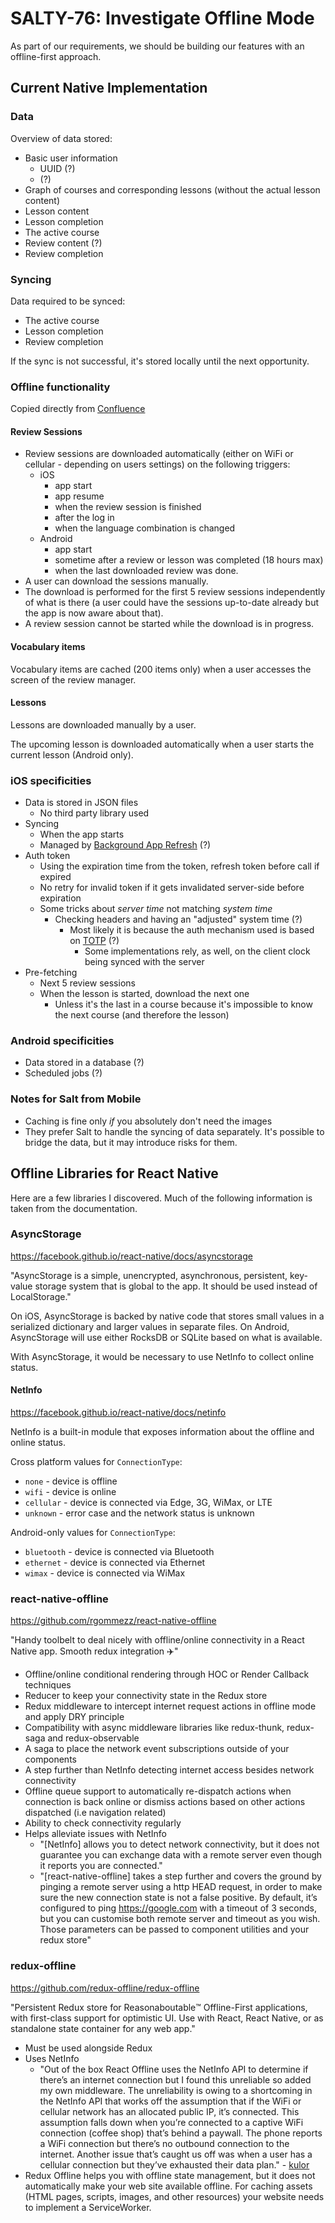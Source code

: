 # SALTY-76: Investigate Offline Mode

As part of our requirements, we should be building our features with an offline-first approach.

## Current Native Implementation

### Data

Overview of data stored:
- Basic user information
  - UUID (?)
  - (?)
- Graph of courses and corresponding lessons (without the actual lesson content)
- Lesson content
- Lesson completion
- The active course
- Review content (?)
- Review completion

### Syncing

Data required to be synced:
- The active course
- Lesson completion
- Review completion

If the sync is not successful, it's stored locally until the next opportunity.

### Offline functionality

Copied directly from [Confluence](https://confluence.internal.babbel.com/wiki/display/MOB/Offline+functionality)

#### Review Sessions
- Review sessions are downloaded automatically (either on WiFi or cellular - depending on users settings) on the following triggers:
  - iOS
    - app start 
    - app resume
    - when the review session is finished
    - after the log in
    - when the language combination is changed
  - Android
    - app start 
    - sometime after a review or lesson was completed (18 hours max)
    - when the last downloaded review was done.
- A user can download the sessions manually. 
- The download is performed for the first 5 review sessions independently of what is there (a user could have the sessions up-to-date already but the app is now aware about that).
- A review session cannot be started while the download is in progress. 

#### Vocabulary items

Vocabulary items are cached (200 items only) when a user accesses the screen of the review manager.

#### Lessons

Lessons are downloaded manually by a user.

The upcoming lesson is downloaded automatically when a user starts the current lesson (Android only).

### iOS specificities

- Data is stored in JSON files
  - No third party library used
- Syncing
  - When the app starts
  - Managed by [Background App Refresh](https://developer.apple.com/documentation/uikit/core_app/managing_your_app_s_life_cycle/preparing_your_app_to_run_in_the_background/updating_your_app_with_background_app_refresh) (?)
- Auth token
  - Using the expiration time from the token, refresh token before call if expired
  - No retry for invalid token if it gets invalidated server-side before expiration
  - Some tricks about _server time_ not matching _system time_
    - Checking headers and having an "adjusted" system time (?)
      - Most likely it is because the auth mechanism used is based on [TOTP](https://en.wikipedia.org/wiki/Time-based_One-time_Password_algorithm) (?)
        - Some implementations rely, as well, on the client clock being synced with the server
- Pre-fetching
  - Next 5 review sessions
  - When the lesson is started, download the next one
    - Unless it's the last in a course because it's impossible to know the next course (and therefore the lesson)

### Android specificities

- Data stored in a database (?)
- Scheduled jobs (?)

### Notes for Salt from Mobile

- Caching is fine only _if_ you absolutely don't need the images
- They prefer Salt to handle the syncing of data separately. It's possible to bridge the data, but it may introduce risks for them.

## Offline Libraries for React Native

Here are a few libraries I discovered. Much of the following information is taken from the documentation.

### AsyncStorage

https://facebook.github.io/react-native/docs/asyncstorage

"AsyncStorage is a simple, unencrypted, asynchronous, persistent, key-value storage system that is global to the app. It should be used instead of LocalStorage."

On iOS, AsyncStorage is backed by native code that stores small values in a serialized dictionary and larger values in separate files. On Android, AsyncStorage will use either RocksDB or SQLite based on what is available.

With AsyncStorage, it would be necessary to use NetInfo to collect online status.

#### NetInfo

https://facebook.github.io/react-native/docs/netinfo

NetInfo is a built-in module that exposes information about the offline and online status.

Cross platform values for `ConnectionType`:
- `none` - device is offline
- `wifi` - device is online
- `cellular` - device is connected via Edge, 3G, WiMax, or LTE
- `unknown` - error case and the network status is unknown

Android-only values for `ConnectionType`:
- `bluetooth` - device is connected via Bluetooth
- `ethernet` - device is connected via Ethernet
- `wimax` - device is connected via WiMax

### react-native-offline

https://github.com/rgommezz/react-native-offline

"Handy toolbelt to deal nicely with offline/online connectivity in a React Native app. Smooth redux integration ✈️"

- Offline/online conditional rendering through HOC or Render Callback techniques
- Reducer to keep your connectivity state in the Redux store
- Redux middleware to intercept internet request actions in offline mode and apply DRY principle
- Compatibility with async middleware libraries like redux-thunk, redux-saga and redux-observable
- A saga to place the network event subscriptions outside of your components
- A step further than NetInfo detecting internet access besides network connectivity
- Offline queue support to automatically re-dispatch actions when connection is back online or dismiss actions based on other actions dispatched (i.e navigation related)
- Ability to check connectivity regularly
- Helps alleviate issues with NetInfo
  - "[NetInfo] allows you to detect network connectivity, but it does not guarantee you can exchange data with a remote server even though it reports you are connected."
  - "[react-native-offline] takes a step further and covers the ground by pinging a remote server using a http HEAD request, in order to make sure the new connection state is not a false positive. By default, it’s configured to ping https://google.com with a timeout of 3 seconds, but you can customise both remote server and timeout as you wish. Those parameters can be passed to component utilities and your redux store"

### redux-offline

https://github.com/redux-offline/redux-offline

"Persistent Redux store for Reasonaboutable™️ Offline-First applications, with first-class support for optimistic UI. Use with React, React Native, or as standalone state container for any web app."

- Must be used alongside Redux
- Uses NetInfo
  - "Out of the box React Offline uses the NetInfo API to determine if there’s an internet connection but I found this unreliable so added my own middleware. The unreliability is owing to a shortcoming in the NetInfo API that works off the assumption that if the WiFi or cellular network has an allocated public IP, it’s connected. This assumption falls down when you’re connected to a captive WiFi connection (coffee shop) that’s behind a paywall. The phone reports a WiFi connection but there’s no outbound connection to the internet. Another issue that’s caught us off was when a user has a cellular connection but they’ve exhausted their data plan." - [kulor](https://medium.com/@kulor/creating-an-offline-first-react-native-app-5534d7794969)
- Redux Offline helps you with offline state management, but it does not automatically make your web site available offline. For caching assets (HTML pages, scripts, images, and other resources) your website needs to implement a ServiceWorker.
